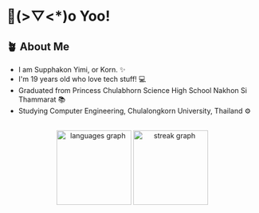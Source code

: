 # 👋(>▽<*)o Yoo!
## 🪴 About Me
- I am Supphakon Yimi, or Korn. ✨ <br>
- I'm 19 years old who love tech stuff! 💻 <br>
- Graduated from Princess Chulabhorn Science High School Nakhon Si Thammarat 📚 <br>
- Studying Computer Engineering, Chulalongkorn University, Thailand ⚙️

<br>
<div align="center">
  <img src="https://github-readme-stats.vercel.app/api/top-langs?username=kORNkin&locale=en&hide_title=false&layout=compact&card_width=320&langs_count=5&theme=github_dark&hide_border=false&order=2" height="150" alt="languages graph"  />
  <img src="https://streak-stats.demolab.com?user=kORNkin&locale=en&mode=daily&theme=cobalt&hide_border=false&border_radius=5&order=3" height="150" alt="streak graph"  />
</div>

###
